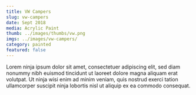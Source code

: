 ```yaml
---
title: VW Campers
slug: vw-campers
date: Sept 2018
media: Acrylic Paint
thumb: ../images/thumbs/vw.png
imgs: ../images/vw-campers/
category: painted
featured: false
---
```


Lorem ninja ipsum dolor sit amet, consectetuer adipiscing elit, sed diam nonummy nibh euismod tincidunt ut laoreet dolore magna aliquam erat volutpat. Ut ninja wisi enim ad minim veniam, quis nostrud exerci tation ullamcorper suscipit ninja lobortis nisl ut aliquip ex ea commodo consequat.